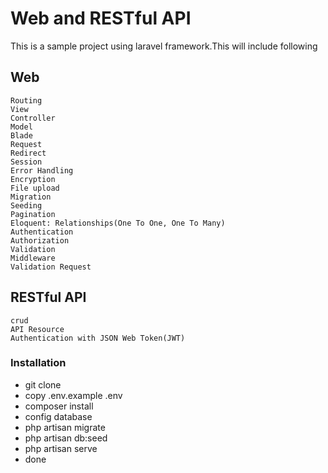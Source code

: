 # Web and RESTful API

This is a sample project using laravel framework.This will include following

Web
-----
```
Routing
View
Controller
Model
Blade
Request
Redirect
Session
Error Handling
Encryption
File upload
Migration
Seeding
Pagination
Eloquent: Relationships(One To One, One To Many)
Authentication
Authorization
Validation
Middleware
Validation Request
```
RESTful API
-----------
```
crud
API Resource
Authentication with JSON Web Token(JWT)
```
### Installation

- git clone
- copy .env.example .env
- composer install
- config database
- php artisan migrate
- php artisan db:seed
- php artisan serve
- done